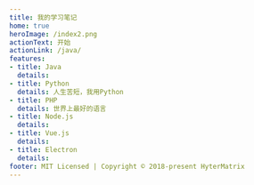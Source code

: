 ```yaml
---
title: 我的学习笔记
home: true
heroImage: /index2.png
actionText: 开始
actionLink: /java/
features:
- title: Java
  details: 
- title: Python
  details: 人生苦短，我用Python
- title: PHP
  details: 世界上最好的语言
- title: Node.js
  details: 
- title: Vue.js
  details:
- title: Electron
  details:
footer: MIT Licensed | Copyright © 2018-present HyterMatrix
---
```

